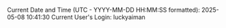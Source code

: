 Current Date and Time (UTC - YYYY-MM-DD HH:MM:SS formatted): 2025-05-08 10:41:30
Current User's Login: luckyaiman

